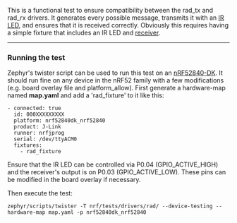 This is a functional test to ensure compatibility between the rad_tx and rad_rx drivers. It generates every possible message, transmits it with an [IR LED](https://www.digikey.com/en/products/detail/w%C3%BCrth-elektronik/15400394A3590/7315793?s=N4IgTCBcDaIOwGYwFoCMqAs6QF0C%2BQA), and ensures that it is received correctly. Obviously this requires having a simple fixture that includes an IR LED and [receiver](https://www.digikey.com/en/products/detail/vishay-semiconductor-opto-division/TSOP38238/1681362).

---
### Running the test
Zephyr's twister script can be used to run this test on an [nRF52840-DK](https://www.nordicsemi.com/Products/Development-hardware/nRF52840-DK). It should run fine on any device in the nRF52 family with a few modifications (e.g. board overlay file and platform_allow). First generate a hardware-map named **map.yaml** and add a 'rad_fixture' to it like this:
```
- connected: true
  id: 000XXXXXXXXX
  platform: nrf52840dk_nrf52840
  product: J-Link
  runner: nrfjprog
  serial: /dev/ttyACM0
  fixtures:
    - rad_fixture
```
Ensure that the IR LED can be controlled via P0.04 (GPIO_ACTIVE_HIGH) and the receiver's output is on P0.03 (GPIO_ACTIVE_LOW). These pins can be modified in the board overlay if necessary.

Then execute the test:
```
zephyr/scripts/twister -T nrf/tests/drivers/rad/ --device-testing --hardware-map map.yaml -p nrf52840dk_nrf52840
```

